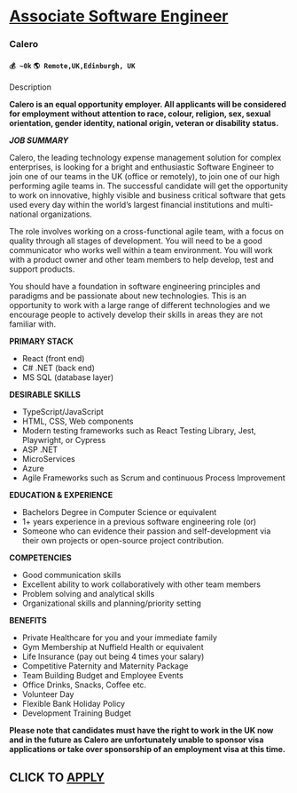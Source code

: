 # [Associate Software Engineer](https://www.remotewlb.com/apply/associate-software-engineer-75866)  
### Calero  
#### `💰 ~0k` `🌎 Remote,UK,Edinburgh, UK`  

Description

**Calero is an equal opportunity employer. All applicants will be considered for employment without attention to race, colour, religion, sex, sexual orientation, gender identity, national origin, veteran or disability status.**

**_JOB SUMMARY_**

Calero, the leading technology expense management solution for complex enterprises, is looking for a bright and enthusiastic Software Engineer to join one of our teams in the UK (office or remotely), to join one of our high performing agile teams in. The successful candidate will get the opportunity to work on innovative, highly visible and business critical software that gets used every day within the world’s largest financial institutions and multi-national organizations.

The role involves working on a cross-functional agile team, with a focus on quality through all stages of development. You will need to be a good communicator who works well within a team environment. You will work with a product owner and other team members to help develop, test and support products.

You should have a foundation in software engineering principles and paradigms and be passionate about new technologies. This is an opportunity to work with a large range of different technologies and we encourage people to actively develop their skills in areas they are not familiar with.

  

 **PRIMARY STACK**

  * React (front end)
  * C# .NET (back end)
  * MS SQL (database layer)

  

 **DESIRABLE SKILLS**

  * TypeScript/JavaScript
  * HTML, CSS, Web components
  * Modern testing frameworks such as React Testing Library, Jest, Playwright, or Cypress
  * ASP .NET
  * MicroServices
  * Azure
  * Agile Frameworks such as Scrum and continuous Process Improvement

  

 **EDUCATION & EXPERIENCE**

  * Bachelors Degree in Computer Science or equivalent
  * 1+ years experience in a previous software engineering role (or)
  * Someone who can evidence their passion and self-development via their own projects or open-source project contribution.

  

 **COMPETENCIES**

  * Good communication skills
  * Excellent ability to work collaboratively with other team members
  * Problem solving and analytical skills
  * Organizational skills and planning/priority setting

  

 **BENEFITS**

  * Private Healthcare for you and your immediate family
  * Gym Membership at Nuffield Health or equivalent
  * Life Insurance (pay out being 4 times your salary)
  * Competitive Paternity and Maternity Package
  * Team Building Budget and Employee Events
  * Office Drinks, Snacks, Coffee etc.
  * Volunteer Day
  * Flexible Bank Holiday Policy
  * Development Training Budget

  

 **Please note that candidates must have the right to work in the UK now and in the future as Calero are unfortunately unable to sponsor visa applications or take over sponsorship of an employment visa at this time.**

  
## CLICK TO [APPLY](https://www.remotewlb.com/apply/associate-software-engineer-75866)

